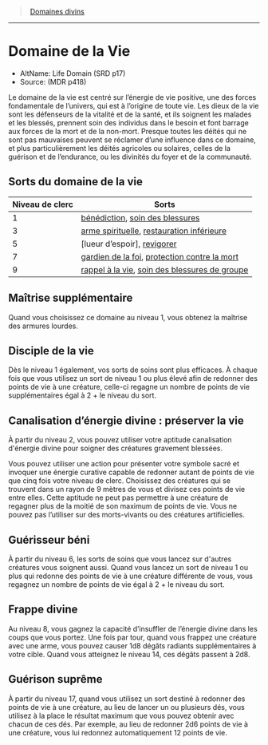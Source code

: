
<!--SubClassItem-->

> <!--ParentNameLink-->[Domaines divins](cleric_hd.md#domaines-divins)<!--/ParentNameLink-->

---

# <!--Name-->Domaine de la Vie<!--/Name-->

- AltName: <!--AltName-->Life Domain (SRD p17)<!--/AltName-->
- Source: <!--Source-->(MDR p418)<!--/Source-->

Le domaine de la vie est centré sur l’énergie de vie positive, une des forces fondamentale de l’univers, qui est à l’origine de toute vie. Les dieux de la vie sont les défenseurs de la vitalité et de la santé, et ils soignent les malades et les blessés, prennent soin des individus dans le besoin et font barrage aux forces de la mort et de la non-mort. Presque toutes les déités qui ne sont pas mauvaises peuvent se réclamer d’une influence dans ce domaine, et plus particulièrement les déités agricoles ou solaires, celles de la guérison et de l’endurance, ou les divinités du foyer et de la communauté.

<!--GenericItem-->

## <!--Name-->Sorts du domaine de la vie<!--/Name-->

|Niveau <!--br-->de <!--br-->clerc|Sorts|
|---|---|
|1|[bénédiction], <!--br-->[soin des blessures]|
|3|[arme spirituelle], <!--br-->[restauration inférieure]|
|5|[lueur d’espoir], <!--br-->[revigorer]|
|7|[gardien de la foi], <!--br-->[protection contre la mort]|
|9|[rappel à la vie], <!--br-->[soin des blessures de groupe]|

<!--/GenericItem-->

<!--GenericItem-->

## <!--Name-->Maîtrise supplémentaire<!--/Name-->

Quand vous choisissez ce domaine au niveau 1, vous obtenez la maîtrise des armures lourdes.

<!--/GenericItem-->

<!--GenericItem-->

## <!--Name-->Disciple de la vie<!--/Name-->

Dès le niveau 1 également, vos sorts de soins sont plus efficaces. À chaque fois que vous utilisez un sort de niveau 1 ou plus élevé afin de redonner des points de vie à une créature, celle-ci regagne un nombre de points de vie supplémentaires égal à 2 + le niveau du sort.

<!--/GenericItem-->

<!--GenericItem-->

## <!--Name-->Canalisation d’énergie divine : préserver la vie<!--/Name-->

À partir du niveau 2, vous pouvez utiliser votre aptitude canalisation d'énergie divine pour soigner des créatures gravement blessées.

Vous pouvez utiliser une action pour présenter votre symbole sacré et invoquer une énergie curative capable de redonner autant de points de vie que cinq fois votre niveau de clerc. Choisissez des créatures qui se trouvent dans un rayon de 9 mètres de vous et divisez ces points de vie entre elles. Cette aptitude ne peut pas permettre à une créature de regagner plus de la moitié de son maximum de points de vie. Vous ne pouvez pas l’utiliser sur des morts-vivants ou des créatures artificielles.

<!--/GenericItem-->

<!--GenericItem-->

## <!--Name-->Guérisseur béni<!--/Name-->

À partir du niveau 6, les sorts de soins que vous lancez sur d'autres créatures vous soignent aussi. Quand vous lancez un sort de niveau 1 ou plus qui redonne des points de vie à une créature différente de vous, vous regagnez un nombre de points de vie égal à 2 + le niveau du sort.

<!--/GenericItem-->

<!--GenericItem-->

## <!--Name-->Frappe divine<!--/Name-->

Au niveau 8, vous gagnez la capacité d’insuffler de l’énergie divine dans les coups que vous portez. Une fois par tour, quand vous frappez une créature avec une arme, vous pouvez causer 1d8 dégâts radiants supplémentaires à votre cible. Quand vous atteignez le niveau 14, ces dégâts passent à 2d8.

<!--/GenericItem-->

<!--GenericItem-->

## <!--Name-->Guérison suprême<!--/Name-->

À partir du niveau 17, quand vous utilisez un sort destiné à redonner des points de vie à une créature, au lieu de lancer un ou plusieurs dés, vous utilisez à la place le résultat maximum que vous pouvez obtenir avec chacun de ces dés. Par exemple, au lieu de redonner 2d6 points de vie à une créature, vous lui redonnez automatiquement 12 points de vie.

<!--/GenericItem-->

<!--/SubClassItem-->


[arme spirituelle]: spells_hd.md#arme-spirituelle
[bénédiction]: spells_hd.md#bénédiction
[gardien de la foi]: spells_hd.md#gardien-de-la-foi
[lueur d'espoir]: spells_hd.md#lueur-despoir
[protection contre la mort]: spells_hd.md#protection-contre-la-mort
[rappel à la vie]: spells_hd.md#rappel-à-la-vie
[restauration inférieure]: spells_hd.md#restauration-inférieure
[revigorer]: spells_hd.md#revigorer
[soin des blessures]: spells_hd.md#soin-des-blessures
[soin des blessures de groupe]: spells_hd.md#soin-des-blessures-de-groupe
